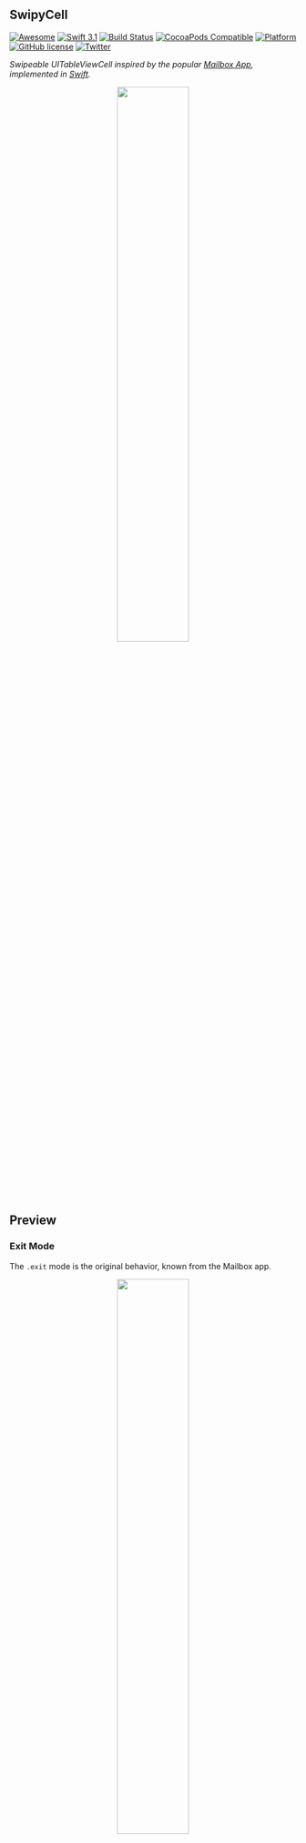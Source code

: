 SwipyCell
---------
[![Awesome](https://cdn.rawgit.com/sindresorhus/awesome/d7305f38d29fed78fa85652e3a63e154dd8e8829/media/badge.svg)](https://github.com/sindresorhus/awesome)
[![Swift 3.1](https://img.shields.io/badge/Swift-3.1-orange.svg?style=flat)](https://developer.apple.com/swift/)
[![Build Status](https://travis-ci.org/moritzsternemann/SwipyCell.svg)](https://travis-ci.org/moritzsternemann/SwipyCell)
[![CocoaPods Compatible](https://img.shields.io/cocoapods/v/SwipyCell.svg)](https://github.com/moritzsternemann/SwipyCell)
[![Platform](https://img.shields.io/cocoapods/p/SwipyCell.svg)](https://github.com/moritzsternemann/SwipyCell)
[![GitHub license](https://img.shields.io/badge/license-MIT-blue.svg)](https://raw.githubusercontent.com/moritzsternemann/SwipyCell/master/LICENSE)
[![Twitter](https://img.shields.io/badge/twitter-@iMoritzS-blue.svg?style=flat)](https://twitter.com/iMoritzS)

*Swipeable UITableViewCell inspired by the popular [Mailbox App](http://mailboxapp.com), implemented in [Swift](https://github.com/apple/swift).*

<p align="center"><img src="https://raw.githubusercontent.com/moritzsternemann/SwipyCell/master/github-assets/swipycell-hero.png?raw=true" width="50%"/></p>

## Preview
### Exit Mode
The `.exit` mode is the original behavior, known from the Mailbox app.
<p align="center"><img src="https://raw.githubusercontent.com/moritzsternemann/SwipyCell/master/github-assets/swipycell-exit.gif?raw=true" width="50%"/></p>

### Toggle Mode
The `.toggle` is another behavior where the cell will bounce back after swiping it.
<p align="center"><img src="https://raw.githubusercontent.com/moritzsternemann/SwipyCell/master/github-assets/swipycell-switch.gif?raw=true" width="50%"/></p>

## Installation
### CocoaPods
[CocoaPods](https://cocoapods.org) is a dependency manager for Cocoa projects.
```
$ gem install cocoapods
```
To integrate SwipyCell into your project using CocoaPods, add it to your `Podfile`:
```
pod 'SwipyCell', '~> 3.1'
```
Then run the following command:
```
$ pod install
```

### Carthage
[Carthage](https://github.com/Carthage/Carthage) is a decentralized dependency manager that automates the process of adding frameworks to your Cocoa application.

Carthage can be installed with [Homebrew](http://brew.sh) using the following commands:
```
$ brew update
$ brew install carthage
```

To integrate SwipyCell into your project using Carthage, add it to your `Cartfile`:
```
github "moritzsternemann/SwipyCell" >= 3.1
```

### Manual
Of course you can also add SwipyCell to your project by hand.
To do this clone the repo to your computer and drag the `SwipyCell.xcodeproj` intp your project in Xcode. Then you have to add the `SwipyCell.framework` to your `Embedded Binaries` inside of your project's properties.

## Usage
### Example
A complete example is available in the [Example](https://github.com/moritzsternemann/SwipyCell/tree/master/Example) directory.
The following code is a very basic example:
```swift
override func tableView(_ tableView: UITableView, cellForRowAt indexPath: IndexPath) -> UITableViewCell {
	let cell = tableView.dequeueReusableCell(withIdentifier: "cell", for: indexPath) as! SwipyCell
    cell.selectionStyle = .gray
    cell.contentView.backgroundColor = UIColor.white

    let checkView = viewWithImageName("check")
    let greenColor = UIColor(red: 85.0 / 255.0, green: 213.0 / 255.0, blue: 80.0 / 255.0, alpha: 1.0)

    let crossView = viewWithImageName("cross")
    let redColor = UIColor(red: 232.0 / 255.0, green: 61.0 / 255.0, blue: 14.0 / 255.0, alpha: 1.0)

    let clockView = viewWithImageName("clock")
    let yellowColor = UIColor(red: 254.0 / 255.0, green: 217.0 / 255.0, blue: 56.0 / 255.0, alpha: 1.0)

    let listView = viewWithImageName("list")
    let brownColor = UIColor(red: 206.0 / 255.0, green: 149.0 / 255.0, blue: 98.0 / 255.0, alpha: 1.0)

    cell.defaultColor = tableView.backgroundView?.backgroundColor
    cell.delegate = self

    cell.textLabel?.text = "Switch Mode Cell"
    cell.detailTextLabel?.text = "Swipe to switch"

	cell.addSwipeTrigger(forState: .state(0, .left), withMode: .toggle, swipeView: checkView, swipeColor: greenColor, completion: { cell, state, mode in
        print("Did swipe \"Checkmark\" cell")
    })

    cell.addSwipeTrigger(forState: .state(1, .left), withMode: .toggle, swipeView: crossView, swipeColor: redColor, completion: { cell, state, mode in
        print("Did swipe \"Cross\" cell")
    })

    cell.addSwipeTrigger(forState: .state(0, .right), withMode: .toggle, swipeView: clockView, swipeColor: yellowColor, completion: { cell, state, mode in
        print("Did swipe \"Clock\" cell")
    })

    cell.addSwipeTrigger(forState: .state(1, .right), withMode: .toggle, swipeView: listView, swipeColor: brownColor, completion: { cell, state, mode in
        print("Did swipe \"List\" cell")
    })

    return cell
}
```

### SwipyCellState
SwipyCellState represents a sliding state, for example the first state to the left of the cell.<br>
The possible values are
 - `.none` - center position of the cell
 - `.state(index, side)` - *index* of the state from near to far and *side* of the state, each relative to the cell

### SwipyCellMode
SwipyCellMode as shown above.

### SwipyCellTriggerBlock
SwipyCellTriggerBlock is a typealias for
```
(SwipyCell, SwipyCellState, SwipyCellMode) -> Void
```

### Add swipe triggers to cells
Adding swipe triggers to cells is easy using this method:
```swift
func addSwipeTrigger(forState: SwipyCellState, withMode: SwipyCellMode, swipeView: UIView, swipeColor: UIColor, completion:SwipyCellTriggerBlock)
```
- `forState` at which the trigger should activate
- `withMode` for the trigger
- `swipeView`: e.g. display an icon
- `swipeColor`: backgroundColor of the swipeView
- `completion`: called after the swipe gesture has ended, only if the trigger point was reached

### Delegate
SwipyCell provides three delegate methods in order to track the users behaviors.
```swift
// When the user starts swiping the cell this method is called
func swipyCellDidStartSwiping(_ cell: SwipyCell)

// When the user ends swiping the cell this method is called
func swipyCellDidFinishSwiping(_ cell: SwipyCell)

// When the user is dragging, this method is called with the percentage from the border
func swipyCell(_ cell: SwipyCell, didSwipeWithPercentage percentage: CGFloat)
```


### Configuration
All configurable options are defined in the `SwipyCellConfig.shared` singleton object. Every new cell has these options set as defaults. To alter the defaults simply change the variables of the `SwipyCellConfig` singleton object.


#### Trigger Points
Trigger points are defined in the `triggerPoints<CGFloat, SwipyCellState>` dictionary in either the configuration singleton or each cell individually.<br>
Each key marks the swiping percentage for a trigger point; the corresponding value is an identifier to reference the trigger point later. A negative key marks a point on the right side of the cell (slide to the left), a positive key marks a point on the left side of the cell (slide to the right).<br>
To modify the trigger points there are a couple of methods available on every cell as well as the configuration singleton:
```swift
// Set a new trigger point for the given state
func setTriggerPoint(forState state: SwipyCellState, at point: CGFloat)

// Set a new trigger point for the given index on BOTH sides of the cell
func setTriggerPoint(forIndex index: Int, at point: CGFloat)

// Overwrite all existing trigger points with the given new ones
func setTriggerPoints(_ points: [CGFloat: SwipyCellState])
// The Integer parameter is the index for BOTH sides of the cell
func setTriggerPoints(_ points: [CGFloat: Int])

// Overwrite all existing trigger points with new ones in order of the array on BOTH sides
func setTriggerPoints(points: [CGFloat])

// Get all existing trigger points
func getTriggerPoints() -> [CGFloat: SwipyCellState]

// Clear all existing trigger points
func clearTriggerPoints()
```
*Defaults: 25% and 75% on each side*

#### swipeViewPadding
```swift
var swipeViewPadding: CGFloat
```
swipeViewPadding is the padding between the swipe view and and the outer edge of the cell.

*Default: `24.0`*

#### shouldAnimateSwipeViews
```swift
var shouldAnimateSwipeViews: Bool
```
`shouldAnimateSwipeViews` sets if the swipeView should move with the cell while sliding or stay at the outer edge.

*Default: `true`*

#### defaultSwipeViewColor
```swift
var defaultSwipeViewColor: UIColor
```
`defaultSwipeViewColor` is the color of the swipe when the current state is `.none`.

*Default: `UIColor.white`*

### Resetting the cell position
You can animate the cell back to it's default position when using `.exit` mode using the `swipeToOrigin(_:)` method. This could be useful if your app asks the user for confirmation and the user want's to cancel the action.
```swift
cell.swipeToOrigin {
	print("Swiped back")
}
```

## License
SwipyCell is available under the MIT license. See LICENSE file for more info.
